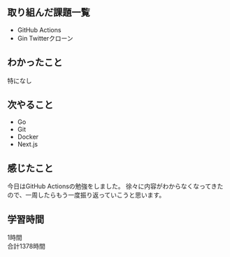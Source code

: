 ## 取り組んだ課題一覧
- GitHub Actions
- Gin Twitterクローン

## わかったこと
特になし

## 次やること
- Go
- Git
- Docker
- Next.js

## 感じたこと
今日はGitHub Actionsの勉強をしました。
徐々に内容がわからなくなってきたので、一周したらもう一度振り返っていこうと思います。

## 学習時間
1時間<br />
合計1378時間
